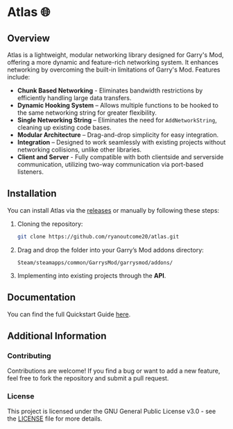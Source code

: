 # Atlas 🌐

## Overview

Atlas is a lightweight, modular networking library designed for Garry's Mod, offering a more dynamic and feature-rich networking system. It enhances networking by overcoming the built-in limitations of Garry's Mod. Features include:
  * **Chunk Based Networking** - Eliminates bandwidth restrictions by efficiently handling large data transfers.
  * **Dynamic Hooking System** – Allows multiple functions to be hooked to the same networking string for greater flexibility.
  * **Single Networking String** – Eliminates the need for `AddNetworkString`, cleaning up existing code bases.
  * **Modular Architecture** – Drag-and-drop simplicity for easy integration.
  * **Integration** – Designed to work seamlessly with existing projects without networking collisions, unlike other libraries.
  * **Client and Server** - Fully compatible with both clientside and serverside communication, utilizing two-way communication via port-based listeners.

## Installation

You can install Atlas via the [releases](https://github.com/ryanoutcome20/Atlas/releases/) or manually by following these steps:

1. Cloning the repository:
   ```bash
   git clone https://github.com/ryanoutcome20/atlas.git
   ```
2. Drag and drop the folder into your Garry’s Mod addons directory:
   ```
   Steam/steamapps/common/GarrysMod/garrysmod/addons/
   ```
3. Implementing into existing projects through the **API**.

## Documentation

You can find the full Quickstart Guide [here](./docs/quickstart.md).

## Additional Information

### Contributing

Contributions are welcome! If you find a bug or want to add a new feature, feel free to fork the repository and submit a pull request.

### License

This project is licensed under the GNU General Public License v3.0 - see the [LICENSE](./LICENSE) file for more details.
